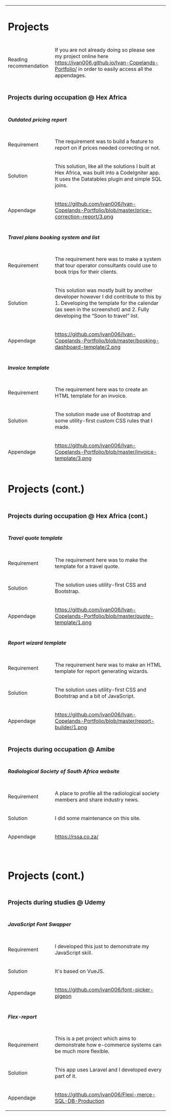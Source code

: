 <table>
<tbody>
<tr>
<td colspan="2">
<h1>Projects</h1>
</td>
</tr>
<tr>
<td>
<p>Reading recommendation</p>
</td>
<td>
<p>If you are not already doing so please see my project online here <a href="https://ivan006.github.io/Ivan-Copelands-Portfolio/">https://ivan006.github.io/Ivan-Copelands-Portfolio/</a> in order to easily access all the appendages.</p>
</td>
</tr>
<tr>
<td colspan="2">
<h3>Projects during occupation @ Hex Africa</h3>
</td>
</tr>
<tr>
<td colspan="2">
<h5>Outdated pricing report</h5>
</td>
</tr>
<tr>
<td>
<p>Requirement</p>
</td>
<td>
<p>The requirement was to build a feature to report on if prices needed correcting or not.</p>
</td>
</tr>
<tr>
<td>
<p>Solution</p>
</td>
<td>
<p>This solution, like all the solutions I built at Hex Africa, was built into a CodeIgniter app. It uses the Datatables plugin and simple SQL joins.</p>
</td>
</tr>
<tr>
<td>
<p>Appendage</p>
</td>
<td>
<p><a href="https://github.com/ivan006/Ivan-Copelands-Portfolio/blob/master/price-correction-report/3.png">https://github.com/ivan006/Ivan-Copelands-Portfolio/blob/master/price-correction-report/3.png</a>&nbsp;</p>
</td>
</tr>
<tr>
<td colspan="2">
<h5>Travel plans booking system and list</h5>
</td>
</tr>
<tr>
<td>
<p>Requirement</p>
</td>
<td>
<p>The requirement here was to make a system that tour operator consultants could use to book trips for their clients.</p>
</td>
</tr>
<tr>
<td>
<p>Solution</p>
</td>
<td>
<p>This solution was mostly built by another developer however I did contribute to this by 1. Developing the template for the calendar (as seen in the screenshot) and 2. Fully developing the &ldquo;Soon to travel&rdquo; list.</p>
</td>
</tr>
<tr>
<td>
<p>Appendage</p>
</td>
<td>
<p><a href="https://github.com/ivan006/Ivan-Copelands-Portfolio/blob/master/booking-dashboard-template/2.png">https://github.com/ivan006/Ivan-Copelands-Portfolio/blob/master/booking-dashboard-template/2.png</a>&nbsp;</p>
</td>
</tr>
<tr>
<td colspan="2">
<h5>Invoice template</h5>
</td>
</tr>
<tr>
<td>
<p>Requirement</p>
</td>
<td>
<p>The requirement here was to create an HTML template for an invoice.</p>
</td>
</tr>
<tr>
<td>
<p>Solution</p>
</td>
<td>
<p>The solution made use of Bootstrap and some utility-first custom CSS rules that I made.</p>
</td>
</tr>
<tr>
<td>
<p>Appendage</p>
</td>
<td>
<p><a href="https://github.com/ivan006/Ivan-Copelands-Portfolio/blob/master/invoice-template/3.png">https://github.com/ivan006/Ivan-Copelands-Portfolio/blob/master/invoice-template/3.png</a>&nbsp;</p>
</td>
</tr>
<tr>
<td colspan="2">
<h1>Projects (cont.)</h1>
</td>
</tr>
<tr>
<td colspan="2">
<h3>Projects during occupation @ Hex Africa (cont.)</h3>
</td>
</tr>
<tr>
<td colspan="2">
<h5>Travel quote template</h5>
</td>
</tr>
<tr>
<td>
<p>Requirement</p>
</td>
<td>
<p>The requirement here was to make the template for a travel quote.</p>
</td>
</tr>
<tr>
<td>
<p>Solution</p>
</td>
<td>
<p>The solution uses utility-first CSS and Bootstrap.</p>
</td>
</tr>
<tr>
<td>
<p>Appendage</p>
</td>
<td>
<p><a href="https://github.com/ivan006/Ivan-Copelands-Portfolio/blob/master/quote-template/1.png">https://github.com/ivan006/Ivan-Copelands-Portfolio/blob/master/quote-template/1.png</a>&nbsp;</p>
</td>
</tr>
<tr>
<td colspan="2">
<h5>Report wizard template</h5>
</td>
</tr>
<tr>
<td>
<p>Requirement</p>
</td>
<td>
<p>The requirement here was to make an HTML template for report generating wizards.</p>
</td>
</tr>
<tr>
<td>
<p>Solution</p>
</td>
<td>
<p>The solution uses utility-first CSS and Bootstrap and a bit of JavaScript.</p>
</td>
</tr>
<tr>
<td>
<p>Appendage</p>
</td>
<td>
<p><a href="https://github.com/ivan006/Ivan-Copelands-Portfolio/blob/master/report-builder/1.png">https://github.com/ivan006/Ivan-Copelands-Portfolio/blob/master/report-builder/1.png</a>&nbsp;</p>
</td>
</tr>
<tr>
<td colspan="2">
<h3>Projects during occupation @ Amibe</h3>
</td>
</tr>
<tr>
<td colspan="2">
<h5>Radiological Society of South Africa website</h5>
</td>
</tr>
<tr>
<td>
<p>Requirement</p>
</td>
<td>
<p>A place to profile all the radiological society members and share industry news.</p>
</td>
</tr>
<tr>
<td>
<p>Solution</p>
</td>
<td>
<p>I did some maintenance on this site.</p>
</td>
</tr>
<tr>
<td>
<p>Appendage</p>
</td>
<td>
<p><a href="https://rssa.co.za/">https://rssa.co.za/</a>&nbsp;</p>
</td>
</tr>
<tr>
<td>&nbsp;</td>
<td>&nbsp;</td>
</tr>
<tr>
<td colspan="2">
<h1>Projects (cont.)</h1>
</td>
</tr>
<tr>
<td colspan="2">
<h3>Projects during studies @ Udemy</h3>
</td>
</tr>
<tr>
<td colspan="2">
<h5>JavaScript Font Swapper</h5>
</td>
</tr>
<tr>
<td>
<p>Requirement</p>
</td>
<td>
<p>I developed this just to demonstrate my JavaScript skill.</p>
</td>
</tr>
<tr>
<td>
<p>Solution</p>
</td>
<td>
<p>It's based on VueJS.</p>
</td>
</tr>
<tr>
<td>
<p>Appendage</p>
</td>
<td>
<p><a href="https://github.com/ivan006/font-picker-pigeon">https://github.com/ivan006/font-picker-pigeon</a>&nbsp;</p>
</td>
</tr>
<tr>
<td colspan="2">
<h5>Flex-report</h5>
</td>
</tr>
<tr>
<td>
<p>Requirement</p>
</td>
<td>
<p>This is a pet project which aims to demonstrate how e-commerce systems can be much more flexible.</p>
</td>
</tr>
<tr>
<td>
<p>Solution</p>
</td>
<td>
<p>This app uses Laravel and I developed every part of it.</p>
</td>
</tr>
<tr>
<td>
<p>Appendage</p>
</td>
<td>
<p><a href="https://github.com/ivan006/Flexi-merce-SQL-DB-Production">https://github.com/ivan006/Flexi-merce-SQL-DB-Production</a>&nbsp;</p>
</td>
</tr>
</tbody>
</table>
<p>&nbsp;</p>
